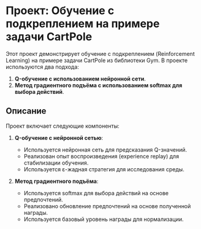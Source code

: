 # Проект: Обучение с подкреплением на примере задачи CartPole

Этот проект демонстрирует обучение с подкреплением (Reinforcement Learning) на примере задачи CartPole из библиотеки Gym. В проекте используются два подхода:
1. **Q-обучение с использованием нейронной сети**.
2. **Метод градиентного подъёма с использованием softmax для выбора действий**.

## Описание

Проект включает следующие компоненты:

1. **Q-обучение с нейронной сетью**:
   - Используется нейронная сеть для предсказания Q-значений.
   - Реализован опыт воспроизведения (experience replay) для стабилизации обучения.
   - Используется ε-жадная стратегия для исследования среды.

2. **Метод градиентного подъёма**:
   - Используется softmax для выбора действий на основе предпочтений.
   - Реализовано обновление предпочтений на основе полученной награды.
   - Используется базовый уровень награды для нормализации.


